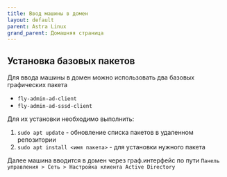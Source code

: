 ```yaml
---
title: Ввод машины в домен
layout: default
parent: Astra Linux
grand_parent: Домашняя страница
---
```


## Установка базовых пакетов

Для ввода машины в домен можно использовать два базовых графических пакета

- `fly-admin-ad-client`
- `fly-admin-ad-sssd-client`

Для их установки необходимо выполнить:

1. `sudo apt update` - обновление списка пакетов в удаленном репозитории
2. `sudo apt install <имя пакета>` - для установки нужного пакета

Далее машина вводится в домен через граф.интерфейс по пути `Панель управления > Сеть > Настройка клиента Active Directory`
